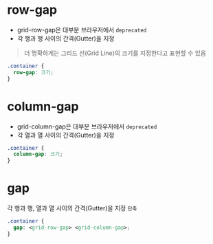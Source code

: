 # row-gap

- grid-row-gap은 대부분 브라우저에서 `deprecated`
- 각 행과 행 사이의 간격(Gutter)을 지정

> 더 명확하게는 그리드 선(Grid Line)의 크기를 지정한다고 표현할 수 있음

```css
.container {
  row-gap: 크기;
}
```

# column-gap

- grid-column-gap은 대부분 브라우저에서 `deprecated`
- 각 열과 열 사이의 간격(Gutter)을 지정

```css
.container {
  column-gap: 크기;
}
```

# gap

각 행과 행, 열과 열 사이의 간격(Gutter)을 지정 <kbd>`단축`</kbd>

```css
.container {
  gap: <grid-row-gap> <grid-column-gap>;
}
```
